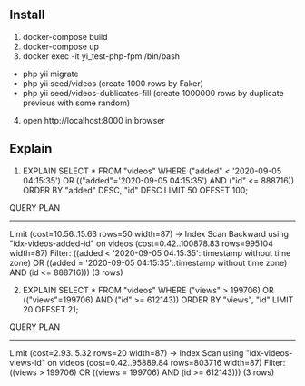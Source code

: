 ## Install

1) docker-compose build
2) docker-compose up
3) docker exec -it  yi_test-php-fpm /bin/bash
 - php yii migrate
 - php yii seed/videos (create 1000 rows by Faker)
 - php yii seed/videos-dublicates-fill (create 1000000 rows by duplicate previous with some random)
4) open http://localhost:8000 in browser

## Explain

1) EXPLAIN SELECT * FROM "videos" WHERE ("added" < '2020-09-05 04:15:35') OR (("added"='2020-09-05 04:15:35') AND ("id" <= 888716)) ORDER BY "added" DESC, "id" DESC LIMIT 50 OFFSET 100;

QUERY PLAN
     
--------------------------------------------------------------------------------
 Limit  (cost=10.56..15.63 rows=50 width=87)
   ->  Index Scan Backward using "idx-videos-added-id" on videos  (cost=0.42..100878.83 rows=995104 width=87)
         Filter: ((added < '2020-09-05 04:15:35'::timestamp without time zone) OR ((added = '2020-09-05 04:15:35'::timestamp without time zone) AND (id <= 888716)))
(3 rows)


2) EXPLAIN SELECT * FROM "videos" WHERE ("views" > 199706) OR (("views"=199706) AND ("id" >= 612143)) ORDER BY "views", "id" LIMIT 20 OFFSET 21;

QUERY PLAN
                    
--------------------------------------------------------------------------------
 Limit  (cost=2.93..5.32 rows=20 width=87)
   ->  Index Scan using "idx-videos-views-id" on videos  (cost=0.42..95889.84 rows=803716 width=87)
         Filter: ((views > 199706) OR ((views = 199706) AND (id >= 612143)))
(3 rows)
